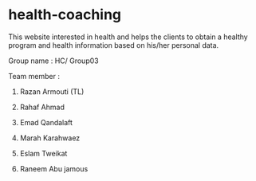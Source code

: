 # health-coaching
This website interested in health and helps the clients to obtain a healthy program and health information based on his/her personal data.  

Group name : HC/ Group03

Team member :
1. Razan Armouti (TL)
2. Rahaf Ahmad 

3. Emad Qandalaft

4. Marah Karahwaez

5. Eslam Tweikat

6. Raneem Abu jamous

